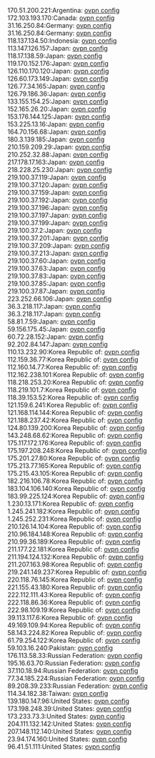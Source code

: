 170.51.200.221:Argentina: [ovpn config](vpn/170_51_200_221.ovpn)  
172.103.193.170:Canada: [ovpn config](vpn/172_103_193_170.ovpn)  
31.16.250.84:Germany: [ovpn config](vpn/31_16_250_84.ovpn)  
31.16.250.84:Germany: [ovpn config](vpn/31_16_250_84.ovpn)  
118.137.134.50:Indonesia: [ovpn config](vpn/118_137_134_50.ovpn)  
113.147.126.157:Japan: [ovpn config](vpn/113_147_126_157.ovpn)  
118.17.138.59:Japan: [ovpn config](vpn/118_17_138_59.ovpn)  
119.170.152.176:Japan: [ovpn config](vpn/119_170_152_176.ovpn)  
126.110.170.120:Japan: [ovpn config](vpn/126_110_170_120.ovpn)  
126.60.173.149:Japan: [ovpn config](vpn/126_60_173_149.ovpn)  
126.77.34.165:Japan: [ovpn config](vpn/126_77_34_165.ovpn)  
126.79.186.36:Japan: [ovpn config](vpn/126_79_186_36.ovpn)  
133.155.154.25:Japan: [ovpn config](vpn/133_155_154_25.ovpn)  
152.165.26.20:Japan: [ovpn config](vpn/152_165_26_20.ovpn)  
153.176.144.125:Japan: [ovpn config](vpn/153_176_144_125.ovpn)  
153.225.13.16:Japan: [ovpn config](vpn/153_225_13_16.ovpn)  
164.70.156.68:Japan: [ovpn config](vpn/164_70_156_68.ovpn)  
180.3.139.185:Japan: [ovpn config](vpn/180_3_139_185.ovpn)  
210.159.209.29:Japan: [ovpn config](vpn/210_159_209_29.ovpn)  
210.252.32.88:Japan: [ovpn config](vpn/210_252_32_88.ovpn)  
217.178.17.163:Japan: [ovpn config](vpn/217_178_17_163.ovpn)  
218.228.25.230:Japan: [ovpn config](vpn/218_228_25_230.ovpn)  
219.100.37.119:Japan: [ovpn config](vpn/219_100_37_119.ovpn)  
219.100.37.120:Japan: [ovpn config](vpn/219_100_37_120.ovpn)  
219.100.37.159:Japan: [ovpn config](vpn/219_100_37_159.ovpn)  
219.100.37.192:Japan: [ovpn config](vpn/219_100_37_192.ovpn)  
219.100.37.196:Japan: [ovpn config](vpn/219_100_37_196.ovpn)  
219.100.37.197:Japan: [ovpn config](vpn/219_100_37_197.ovpn)  
219.100.37.199:Japan: [ovpn config](vpn/219_100_37_199.ovpn)  
219.100.37.2:Japan: [ovpn config](vpn/219_100_37_2.ovpn)  
219.100.37.201:Japan: [ovpn config](vpn/219_100_37_201.ovpn)  
219.100.37.209:Japan: [ovpn config](vpn/219_100_37_209.ovpn)  
219.100.37.213:Japan: [ovpn config](vpn/219_100_37_213.ovpn)  
219.100.37.60:Japan: [ovpn config](vpn/219_100_37_60.ovpn)  
219.100.37.63:Japan: [ovpn config](vpn/219_100_37_63.ovpn)  
219.100.37.83:Japan: [ovpn config](vpn/219_100_37_83.ovpn)  
219.100.37.85:Japan: [ovpn config](vpn/219_100_37_85.ovpn)  
219.100.37.87:Japan: [ovpn config](vpn/219_100_37_87.ovpn)  
223.252.66.106:Japan: [ovpn config](vpn/223_252_66_106.ovpn)  
36.3.218.117:Japan: [ovpn config](vpn/36_3_218_117.ovpn)  
36.3.218.117:Japan: [ovpn config](vpn/36_3_218_117.ovpn)  
58.81.7.59:Japan: [ovpn config](vpn/58_81_7_59.ovpn)  
59.156.175.45:Japan: [ovpn config](vpn/59_156_175_45.ovpn)  
60.72.28.152:Japan: [ovpn config](vpn/60_72_28_152.ovpn)  
92.202.84.147:Japan: [ovpn config](vpn/92_202_84_147.ovpn)  
110.13.232.90:Korea Republic of: [ovpn config](vpn/110_13_232_90.ovpn)  
112.159.36.77:Korea Republic of: [ovpn config](vpn/112_159_36_77.ovpn)  
112.160.14.77:Korea Republic of: [ovpn config](vpn/112_160_14_77.ovpn)  
112.162.238.101:Korea Republic of: [ovpn config](vpn/112_162_238_101.ovpn)  
118.218.253.20:Korea Republic of: [ovpn config](vpn/118_218_253_20.ovpn)  
118.219.101.7:Korea Republic of: [ovpn config](vpn/118_219_101_7.ovpn)  
118.39.153.52:Korea Republic of: [ovpn config](vpn/118_39_153_52.ovpn)  
121.159.6.241:Korea Republic of: [ovpn config](vpn/121_159_6_241.ovpn)  
121.168.114.144:Korea Republic of: [ovpn config](vpn/121_168_114_144.ovpn)  
121.188.237.42:Korea Republic of: [ovpn config](vpn/121_188_237_42.ovpn)  
124.80.139.200:Korea Republic of: [ovpn config](vpn/124_80_139_200.ovpn)  
143.248.68.62:Korea Republic of: [ovpn config](vpn/143_248_68_62.ovpn)  
175.117.172.176:Korea Republic of: [ovpn config](vpn/175_117_172_176.ovpn)  
175.197.208.248:Korea Republic of: [ovpn config](vpn/175_197_208_248.ovpn)  
175.201.27.80:Korea Republic of: [ovpn config](vpn/175_201_27_80.ovpn)  
175.213.77.165:Korea Republic of: [ovpn config](vpn/175_213_77_165.ovpn)  
175.215.43.105:Korea Republic of: [ovpn config](vpn/175_215_43_105.ovpn)  
182.216.106.78:Korea Republic of: [ovpn config](vpn/182_216_106_78.ovpn)  
183.104.106.140:Korea Republic of: [ovpn config](vpn/183_104_106_140.ovpn)  
183.99.225.124:Korea Republic of: [ovpn config](vpn/183_99_225_124.ovpn)  
1.230.13.171:Korea Republic of: [ovpn config](vpn/1_230_13_171.ovpn)  
1.245.241.182:Korea Republic of: [ovpn config](vpn/1_245_241_182.ovpn)  
1.245.252.231:Korea Republic of: [ovpn config](vpn/1_245_252_231.ovpn)  
210.126.14.104:Korea Republic of: [ovpn config](vpn/210_126_14_104.ovpn)  
210.96.184.148:Korea Republic of: [ovpn config](vpn/210_96_184_148.ovpn)  
210.99.36.189:Korea Republic of: [ovpn config](vpn/210_99_36_189.ovpn)  
211.177.22.181:Korea Republic of: [ovpn config](vpn/211_177_22_181.ovpn)  
211.194.124.132:Korea Republic of: [ovpn config](vpn/211_194_124_132.ovpn)  
211.207.163.98:Korea Republic of: [ovpn config](vpn/211_207_163_98.ovpn)  
219.241.149.237:Korea Republic of: [ovpn config](vpn/219_241_149_237.ovpn)  
220.118.76.145:Korea Republic of: [ovpn config](vpn/220_118_76_145.ovpn)  
221.155.43.180:Korea Republic of: [ovpn config](vpn/221_155_43_180.ovpn)  
222.112.111.43:Korea Republic of: [ovpn config](vpn/222_112_111_43.ovpn)  
222.118.86.36:Korea Republic of: [ovpn config](vpn/222_118_86_36.ovpn)  
222.98.109.19:Korea Republic of: [ovpn config](vpn/222_98_109_19.ovpn)  
39.113.117.6:Korea Republic of: [ovpn config](vpn/39_113_117_6.ovpn)  
49.169.109.94:Korea Republic of: [ovpn config](vpn/49_169_109_94.ovpn)  
58.143.224.82:Korea Republic of: [ovpn config](vpn/58_143_224_82.ovpn)  
61.79.254.122:Korea Republic of: [ovpn config](vpn/61_79_254_122.ovpn)  
59.103.16.240:Pakistan: [ovpn config](vpn/59_103_16_240.ovpn)  
176.113.58.33:Russian Federation: [ovpn config](vpn/176_113_58_33.ovpn)  
195.16.63.70:Russian Federation: [ovpn config](vpn/195_16_63_70.ovpn)  
37.110.18.94:Russian Federation: [ovpn config](vpn/37_110_18_94.ovpn)  
77.34.185.224:Russian Federation: [ovpn config](vpn/77_34_185_224.ovpn)  
89.208.39.233:Russian Federation: [ovpn config](vpn/89_208_39_233.ovpn)  
114.34.182.38:Taiwan: [ovpn config](vpn/114_34_182_38.ovpn)  
139.180.147.96:United States: [ovpn config](vpn/139_180_147_96.ovpn)  
173.198.248.39:United States: [ovpn config](vpn/173_198_248_39.ovpn)  
173.233.73.3:United States: [ovpn config](vpn/173_233_73_3.ovpn)  
204.111.132.142:United States: [ovpn config](vpn/204_111_132_142.ovpn)  
207.148.112.140:United States: [ovpn config](vpn/207_148_112_140.ovpn)  
23.94.174.160:United States: [ovpn config](vpn/23_94_174_160.ovpn)  
96.41.51.111:United States: [ovpn config](vpn/96_41_51_111.ovpn)  

